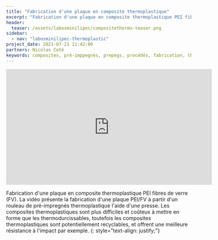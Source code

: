 ```yaml
---
title: "Fabrication d'une plaque en composite thermoplastique"
excerpt: "Fabrication d'une plaque en composite thermoplastique PEI fibres de verre (FV). La vidéo présente la fabrication d'une plaque PEI/FV à partir d'un rouleau de pré-impregnés thermoplastique l'aide d'une presse."
header:
  teaser: /assets/labosminilipec/compositethermo-teaser.png
sidebar:
  - nav: "labosminilipec-thermoplastic"
project_date: 2021-07-21 11:42:00
partners: Nicolas Coté
keywords: composites, pré-imppegnés, prepegs, procédés, fabrication, thermoplastiques
---
```


<iframe width="560" height="315" src="https://www.youtube.com/embed/0s0_o9LqGlY" title="YouTube video player" frameborder="0" allow="accelerometer; autoplay; clipboard-write; encrypted-media; gyroscope; picture-in-picture" allowfullscreen></iframe>

Fabrication d'une plaque en composite thermoplastique PEI fibres de verre (FV). La vidéo présente la fabrication d'une plaque PEI/FV à partir d'un rouleau de pré-impregnés thermoplastique l'aide d'une presse. Les composites thermoplastiques sont plus difficiles et coûteux à mettre en forme que les thermodurcissables, toutefois les composites thermoplastiques sont potentiellement recyclables, et offrent une meilleure résistance à l'impact par exemple.
{: style="text-align: justify;"}